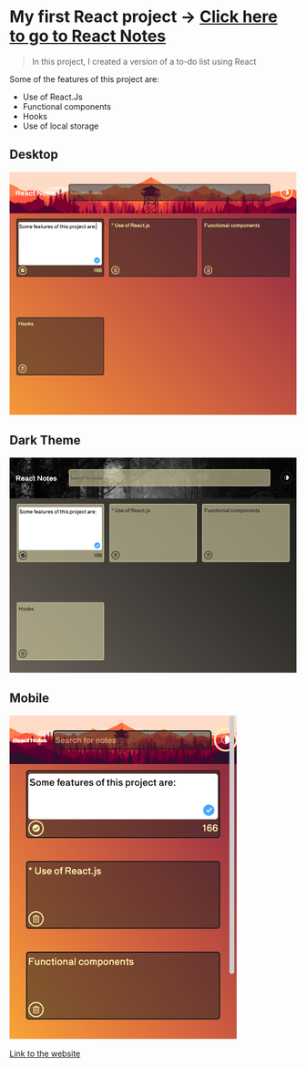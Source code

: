 # **My first React project ->** [Click here to go to React Notes](http://localhost:3000/React-Notes)

> In this project, I created a version of a to-do list using React

Some of the features of this project are: 

* Use of React.Js
* Functional components
* Hooks
* Use of local storage

## Desktop 

<img src="src/components/img/desktop.png">

## Dark Theme 

<img src="src/components/img/dark.png">

## Mobile 

<img src="src/components/img/mobile.png">

[Link to the website](http://localhost:3000/React-Notes)

